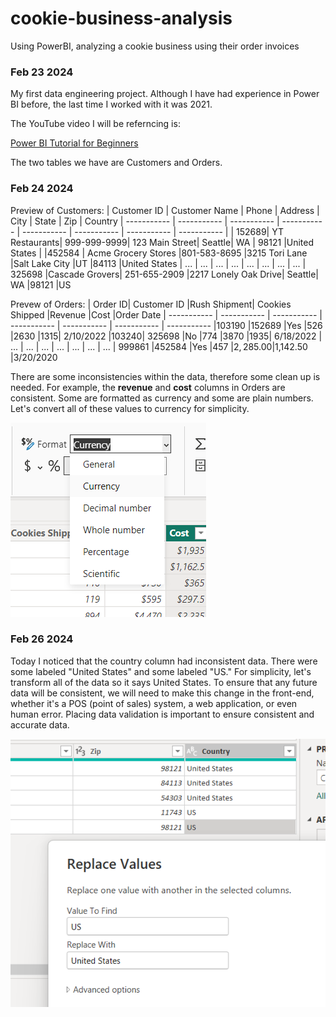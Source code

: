 # cookie-business-analysis
Using PowerBI, analyzing a cookie business using their order invoices

### Feb 23 2024

My first data engineering project. Although I have had experience in Power BI before, the last time I worked with it was 2021. 

The YouTube video I will be referncing is: 

[Power BI Tutorial for Beginners](https://www.youtube.com/watch?v=NNSHu0rkew8)

The two tables we have are Customers and Orders.

### Feb 24 2024

Preview of Customers: 
| Customer ID      | Customer Name | Phone | Address | City | State | Zip | Country
| ----------- | ----------- | ----------- | ----------- | ----------- | ----------- | ----------- | ----------- | 
| 152689|	YT Restaurants|	999-999-9999|	123 Main Street|	Seattle|	WA	 | 98121	|United States |
|452584	| Acme Grocery Stores	|801-583-8695	|3215 Tori Lane	|Salt Lake City	|UT	|84113	|United States
| ... | ... | ... | ... | ... | ... | ... | ... | 
325698	|Cascade Grovers|	251-655-2909	|2217 Lonely Oak Drive|	Seattle|	WA	|98121	|US

Prevew of Orders: 
| Order ID|	Customer ID	|Rush Shipment|	Cookies Shipped	|Revenue	|Cost	|Order Date
| ----------- | ----------- | ----------- | ----------- | ----------- | ----------- | ----------- 
|103190	|152689	|Yes	|526	|2630	|1315|	2/10/2022
|103240|	325698	|No	|774	|3870	|1935|	6/18/2022
| ... | ... | ... | ... | ... | ... | ... |
999861	|452584	|Yes	|457	 |$2,285.00 	 |$1,142.50 	|3/20/2020

There are some inconsistencies within the data, therefore some clean up is needed. For example, the **revenue** and **cost** columns in Orders are consistent. Some are formatted as currency and some are plain numbers. Let's convert all of these values to currency for simplicity. 


![In PowerBI, we can do this easily by choosing Currency as the format](/Images/ChangingtoCurrency.png "Updating the format from General to Currency")

### Feb 26 2024

Today I noticed that the country column had inconsistent data. There were some labeled "United States" and some labeled "US." For simplicity, let's transform all of the data so it says United States. To ensure that any future data will be consistent, we will need to make this change in the front-end, whether it's a POS (point of sales) system, a web application, or even human error. Placing data validation is important to ensure consistent and accurate data. 

![If we go into the Home tab --> Transform Data, then we can make this change here.](/Images/ConvertingUS.png "Converting US to United States")
